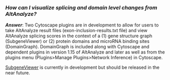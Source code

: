 ### _How can I visualize splicing and domain level changes from AltAnalyze?_ ###

_**Answer**_: Two Cytoscape plugins are in development to allow for users to take AltAnalyze result files (exon-inclusion-results.txt file) and view AltAnalyze splicing scores in the context of a (1) gene structure graph (SubgeneViewer) or (2) protein domains and microRNA binding sites (DomainGraph). DomainGraph is included along with Cytoscape and dependent plugins in version 1.15 of AltAnalyze and later as well as from the plugins menu (Plugins>Manage Plugins>Network Inference) in Cytoscape.

[SubgeneViewer](SubgeneViewer.md) is currently in development but should be released in the near future.
